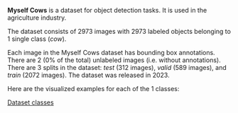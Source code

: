 **Myself Cows** is a dataset for object detection tasks. It is used in the agriculture industry.

The dataset consists of 2973 images with 2973 labeled objects belonging to 1 single class (*cow*).

Each image in the Myself Cows dataset has bounding box annotations. There are 2 (0% of the total) unlabeled images (i.e. without annotations). There are 3 splits in the dataset: *test* (312 images), *valid* (589 images), and *train* (2072 images). The dataset was released in 2023.

Here are the visualized examples for each of the 1 classes:

[Dataset classes](https://github.com/dataset-ninja/myself-cows/raw/main/visualizations/classes_preview.webm)
